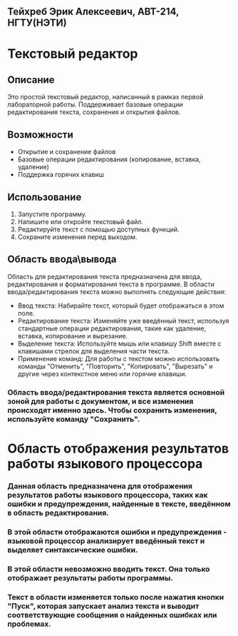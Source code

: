 ## Тейхреб Эрик Алексеевич, АВТ-214, НГТУ(НЭТИ)
# Текстовый редактор

## Описание

Это простой текстовый редактор, написанный в рамках первой лабораторной работы. Поддерживает базовые операции редактирования текста, сохранения и открытия файлов.

## Возможности

- Открытие и сохранение файлов
- Базовые операции редактирования (копирование, вставка, удаление)
- Поддержка горячих клавиш

## Использование

1. Запустите программу.
2. Напишите или откройте текстовый файл.
3. Редактируйте текст с помощью доступных функций.
4. Сохраните изменения перед выходом.

## Область ввода\вывода
Область для редактирования текста предназначена для ввода, редактирования и форматирования текста в программе.
В области ввода/редактирования текста можно выполнять следующие действия:

- Ввод текста: Набирайте текст, который будет отображаться в этом поле.
- Редактирование текста: Изменяйте уже введённый текст, используя стандартные операции редактирования, такие как удаление, вставка, копирование и вырезание.
- Выделение текста: Используйте мышь или клавишу Shift вместе с клавишами стрелок для выделения части текста.
- Применение команд: Для работы с текстом можно использовать команды "Отменить", "Повторить", "Копировать", "Вырезать" и другие через контекстное меню или горячие клавиши.

### Область ввода/редактирования текста является основной зоной для работы с документом, и все изменения происходят именно здесь. Чтобы сохранить изменения, используйте команду "Сохранить".

# Область отображения результатов работы языкового процессора
### Данная область предназначена для отображения результатов работы языкового процессора, таких как ошибки и предупреждения, найденные в тексте, введённом в область редактирования.
### В этой области отображаются ошибки и предупреждения - языковой процессор анализирует введённый текст и выделяет синтаксические ошибки.
### В этой области невозможно вводить текст. Она только отображает результаты работы программы.
### Текст в области изменяется только после нажатия кнопки "Пуск", которая запускает анализ текста и выводит соответствующие сообщения о найденных ошибках или проблемах.
